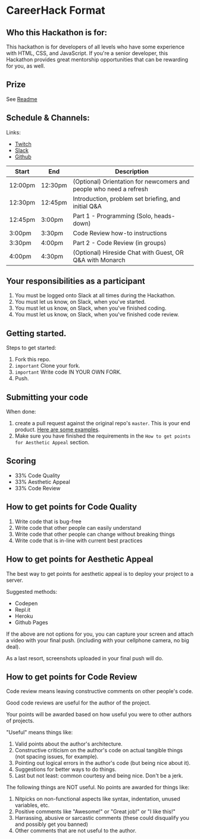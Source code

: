 # CareerHack Format

## Who this Hackathon is for:

This hackathon is for developers of all levels who have some experience with HTML, CSS, and JavaScript. If you're a senior developer, this Hackathon provides great mentorship opportunities that can be rewarding for you, as well.

## Prize

See [Readme](./Readme.md#prize)

## Schedule & Channels:

Links:

* [Twitch](https://www.twitch.tv/mintbeancareerhack)
* [Slack](https://join.slack.com/t/mintbeanhackathons/shared_invite/zt-cyxqi3jo-dXg1sw3RcZ07andai~Bhww)
* [Github](https://github.com/MintbeanHackathons)

| Start | End  | Description |
|-------|------|-------------|
| 12:00pm  | 12:30pm | (Optional) Orientation for newcomers and people who need a refresh |
| 12:30pm  | 12:45pm | Introduction, problem set briefing, and initial Q&A |
| 12:45pm  | 3:00pm | Part 1 - Programming (Solo, heads-down) |
| 3:00pm  | 3:30pm | Code Review how-to instructions |
| 3:30pm  | 4:00pm | Part 2 - Code Review (in groups) |
| 4:00pm  | 4:30pm | (Optional) Hireside Chat with Guest, OR Q&A with Monarch |

## Your responsibilities as a participant

1. You must be logged onto Slack at all times during the Hackathon.
1. You must let us know, on Slack, when you've started.
1. You must let us know, on Slack, when you've finished coding.
1. You must let us know, on Slack, when you've finished code review.

## Getting started.

Steps to get started:
1. Fork this repo.
1. `important` Clone your fork.
1. `important` Write code IN YOUR OWN FORK.
1. Push.

## Submitting your code

When done:

1. create a pull request against the original repo's `master`. This is your end product. [Here are some examples](https://github.com/MintbeanHackathons/ResumeBuilder/pulls).
1. Make sure you have finished the requirements in the `How to get points for Aesthetic Appeal` section.

## Scoring

* 33% Code Quality
* 33% Aesthetic Appeal
* 33% Code Review

## How to get points for Code Quality

1. Write code that is bug-free
1. Write code that other people can easily understand
1. Write code that other people can change without breaking things
1. Write code that is in-line with current best practices

## How to get points for Aesthetic Appeal

The best way to get points for aesthetic appeal is to deploy your project to a server.

Suggested methods:

* Codepen
* Repl.it
* Heroku
* Github Pages

If the above are not options for you, you can capture your screen and attach a video with your final push. (including with your cellphone camera, no big deal). 

As a last resort, screenshots uploaded in your final push will do.

## How to get points for Code Review

Code review means leaving constructive comments on other people's code.

Good code reviews are useful for the author of the project.

Your points will be awarded based on how useful you were to other authors of projects.

"Useful" means things like:
1. Valid points about the author's architecture.
1. Constructive criticism on the author's code on actual tangible things (not spacing issues, for example).
1. Pointing out logical errors in the author's code (but being nice about it).
1. Suggestions for better ways to do things.
1. Last but not least: common courtesy and being nice. Don't be a jerk.

The following things are NOT useful. No points are awarded for things like:
1. Nitpicks on non-functional aspects like syntax, indentation, unused variables, etc.
1. Positive comments like "Awesome!" or "Great job!" or "I like this!"
1. Harrassing, abusive or sarcastic comments (these could disqualify you and possibly get you banned)
1. Other comments that are not useful to the author.
